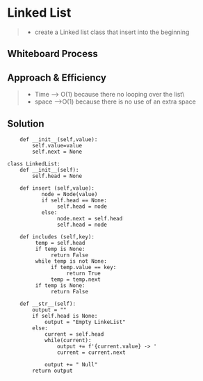 # Linked List

> - create a Linked list class that insert into the beginning

## Whiteboard Process

## Approach & Efficiency

> - Time --> O(1) because there no looping over the list\
> - space -->O(1) because there is no use of an extra space

## Solution

```class Node:
    def __init__(self,value):
        self.value=value
        self.next = None

class LinkedList:
    def __init__(self):
        self.head = None

    def insert (self,value):
           node = Node(value)
           if self.head == None:
                self.head = node
           else:
                node.next = self.head
                self.head = node

    def includes (self,key):
         temp = self.head
         if temp is None:
              return False
         while temp is not None:
              if temp.value == key:
                   return True
              temp = temp.next
         if temp is None:
              return False

    def __str__(self):
        output = ""
        if self.head is None:
            output = "Empty LinkeList"
        else:
            current = self.head
            while(current):
                output += f'{current.value} -> '
                current = current.next

            output += " Null"
        return output
```

